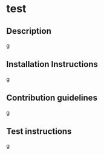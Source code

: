 # test

## Description
g 

## Installation Instructions
g

## Contribution guidelines
g

## Test instructions
g
